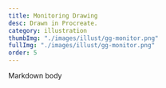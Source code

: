 ```yaml
---
title: Monitoring Drawing
desc: Drawn in Procreate.
category: illustration
thumbImg: "./images/illust/gg-monitor.png"
fullImg: "./images/illust/gg-monitor.png"
order: 5
---
```

Markdown body